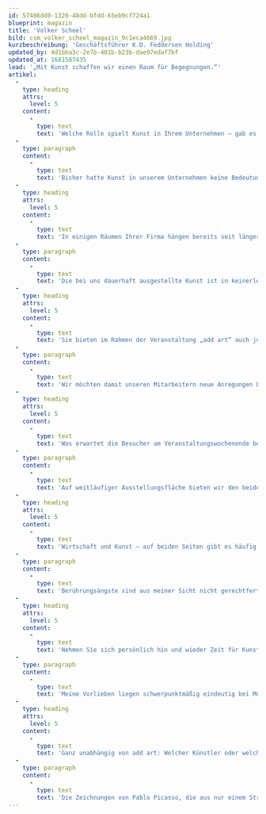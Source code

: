 ```yaml
---
id: 57486dd0-1320-48dd-bfdd-65eb9cf724a1
blueprint: magazin
title: 'Volker Scheel'
bild: csm_volker_scheel_magazin_9c1eca4669.jpg
kurzbeschreibung: 'Geschäftsführer K.D. Feddersen Holding'
updated_by: 4d1bba3c-2e7b-401b-b23b-dae97edaf7bf
updated_at: 1681587435
lead: '„Mit Kunst schaffen wir einen Raum für Begegnungen.“'
artikel:
  -
    type: heading
    attrs:
      level: 5
    content:
      -
        type: text
        text: 'Welche Rolle spielt Kunst in Ihrem Unternehmen – gab es in der Vergangenheit Berührungspunkte?'
  -
    type: paragraph
    content:
      -
        type: text
        text: 'Bisher hatte Kunst in unserem Unternehmen keine Bedeutung. Die Teilnahme an der add art ist für uns jedoch Anlass, dieses zu ändern.'
  -
    type: heading
    attrs:
      level: 5
    content:
      -
        type: text
        text: 'In einigen Räumen Ihrer Firma hängen bereits seit längerem Werke. Gibt es Reaktionen darauf?'
  -
    type: paragraph
    content:
      -
        type: text
        text: 'Die bei uns dauerhaft ausgestellte Kunst ist in keinerlei Weise mehr relevant. Da diese mittlerweile seit Jahrzehnten unverändert vorhanden ist, wird sie größtenteils gar nicht mehr bewusst wahrgenommen.'
  -
    type: heading
    attrs:
      level: 5
    content:
      -
        type: text
        text: 'Sie bieten im Rahmen der Veranstaltung „add art“ auch jungen Künstlern eine Plattform. Gibt es bestimmte Erwartungen, die Sie damit verknüpfen?'
  -
    type: paragraph
    content:
      -
        type: text
        text: 'Wir möchten damit unseren Mitarbeitern neue Anregungen bieten und Interesse an Kunst und Künstlern wecken. Es soll ein Raum für Begegnungen geschaffen werden.'
  -
    type: heading
    attrs:
      level: 5
    content:
      -
        type: text
        text: 'Was erwartet die Besucher am Veranstaltungswochenende bei Ihnen?'
  -
    type: paragraph
    content:
      -
        type: text
        text: 'Auf weitläufiger Ausstellungsfläche bieten wir den beiden Nachwuchskünstlern ausreichend Platz, um ihre Werke zu präsentieren. Die optische Wahrnehmung wird zusätzlich akustisch durch einen Klangkünstler potenziert werden. Roland von der Birkenheide unterstützt die Ausstellung mit einer – von einem Modularsynthesizer live generierten – elektronischen Klanginstallation.'
  -
    type: heading
    attrs:
      level: 5
    content:
      -
        type: text
        text: 'Wirtschaft und Kunst – auf beiden Seiten gibt es häufig noch Berührungsängste mit der jeweils anderen Seite. Ist das aus Ihrer Sicht gerechtfertigt?'
  -
    type: paragraph
    content:
      -
        type: text
        text: 'Berührungsängste sind aus meiner Sicht nicht gerechtfertigt. Ein verbindendes Element beider Seiten ist hierbei die Kreativität. Vorher nicht da gewesenes, originelles und beständiges Neues zu kreieren, ist nicht nur in der Kunst eine wichtige Fähigkeit, sondern gleichfalls in der Wirtschaft. Durch die Beschäftigung mit Kunst wird der Horizont erweitert. Eine offene Denkweise, um aus starren Denkmustern auszubrechen, wird gefördert.'
  -
    type: heading
    attrs:
      level: 5
    content:
      -
        type: text
        text: 'Nehmen Sie sich persönlich hin und wieder Zeit für Kunst und Kultur? Haben Sie bestimmte Vorlieben im Kulturbereich?'
  -
    type: paragraph
    content:
      -
        type: text
        text: 'Meine Vorlieben liegen schwerpunktmäßig eindeutig bei Musik und Theater, aber insbesondere durch die add art möchte ich mich von nun an auch vermehrt der bildenden Kunst zuwenden.'
  -
    type: heading
    attrs:
      level: 5
    content:
      -
        type: text
        text: 'Ganz unabhängig von add art: Welcher Künstler oder welches Kunstwerk inspiriert Sie persönlich ganz besonders, und warum?'
  -
    type: paragraph
    content:
      -
        type: text
        text: 'Die Zeichnungen von Pablo Picasso, die aus nur einem Strich bestehen, wie beispielsweise „Der Hund“ oder „Das Pferd“ finde ich einfach genial oder um es mit den Worten von Max Ernst zu sagen: „Picasso, gegen den kann doch niemand ankommen, der ist doch das Genie.“'
---
```

